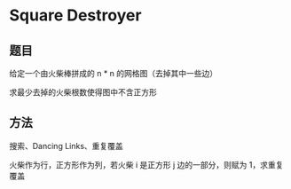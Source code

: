 # Square Destroyer

## 题目

给定一个由火柴棒拼成的 n * n 的网格图（去掉其中一些边）

求最少去掉的火柴根数使得图中不含正方形


## 方法

搜索、Dancing Links、重复覆盖

火柴作为行，正方形作为列，若火柴 i 是正方形 j 边的一部分，则赋为 1，求重复覆盖
